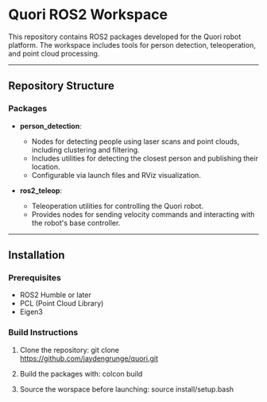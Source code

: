 # Quori ROS2 Workspace

This repository contains ROS2 packages developed for the Quori robot platform. The workspace includes tools for person detection, teleoperation, and point cloud processing.

---

## Repository Structure

### **Packages**
- **person_detection**: 
  - Nodes for detecting people using laser scans and point clouds, including clustering and filtering.
  - Includes utilities for detecting the closest person and publishing their location.
  - Configurable via launch files and RViz visualization.

- **ros2_teleop**: 
  - Teleoperation utilities for controlling the Quori robot.
  - Provides nodes for sending velocity commands and interacting with the robot's base controller.

---

## Installation

### Prerequisites
- ROS2 Humble or later
- PCL (Point Cloud Library)
- Eigen3

### Build Instructions
1. Clone the repository:
   git clone https://github.com/jaydengrunge/quori.git

2. Build the packages with:
   colcon build

3. Source the worspace before launching:
   source install/setup.bash  
